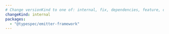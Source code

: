 ```yaml
---
# Change versionKind to one of: internal, fix, dependencies, feature, deprecation, breaking
changeKind: internal
packages:
  - "@typespec/emitter-framework"
---
```

